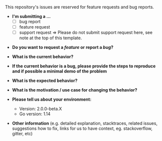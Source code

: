This repository's issues are reserved for feature requests and bug reports.

- **I'm submitting a ...**
  - [ ] bug report
  - [ ] feature request
  - [ ] support request => Please do not submit support request here, see note at the top of this template.

* **Do you want to request a _feature_ or report a _bug_?**

- **What is the current behavior?**

* **If the current behavior is a bug, please provide the steps to reproduce and if possible a minimal demo of the problem**

- **What is the expected behavior?**

* **What is the motivation / use case for changing the behavior?**

- **Please tell us about your environment:**

  - Version: 2.0.0-beta.X
  - Go version: 1.14

* **Other information** (e.g. detailed explanation, stacktraces, related issues, suggestions how to fix, links for us to have context, eg. stackoverflow, gitter, etc)
